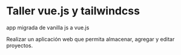 # Taller vue.js y tailwindcss
app migrada de vanilla js a vue.js

Realizar un aplicación web que permita almacenar, agregar y editar proyectos.
